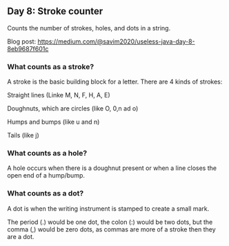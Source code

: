 ## Day 8: Stroke counter
Counts the number of strokes, holes, and dots in a string. 


Blog post: https://medium.com/@savim2020/useless-java-day-8-8eb9687f601c

### What counts as a stroke?
A stroke is the basic building block for a letter. There are 4 kinds of strokes:


Straight lines (Linke M, N, F, H, A, E)

  
Doughnuts, which are circles (like O, 0,n ad o)
  
  
Humps and bumps (like u and n)
  
  
Tails (like j)
### What counts as a hole? 
A hole occurs when there is a doughnut present or when a line closes the open end of a hump/bump. 
### What counts as a dot? 
A dot is when the writing instrument is stamped to create a small mark. 


The period (.) would be one dot, the colon (:) would be two dots, but the comma (,) would be zero dots, as commas are more of a stroke then they are a dot. 
  

